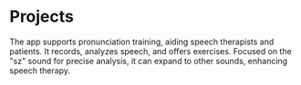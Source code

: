 # Projects
The app supports pronunciation training, aiding speech therapists and patients. It records, analyzes speech, and offers exercises. Focused on the "sz" sound for precise analysis, it can expand to other sounds, enhancing speech therapy.
